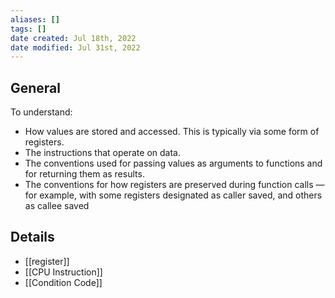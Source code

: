 ```yaml
---
aliases: []
tags: []
date created: Jul 18th, 2022
date modified: Jul 31st, 2022
---
```

## General
To understand:
- How values are stored and accessed. This is typically via some form of registers.
- The instructions that operate on data.
- The conventions used for passing values as arguments to functions and for returning them as results.
- The conventions for how registers are preserved during function calls —for example, with some registers designated as caller saved, and others as callee saved


## Details
- [[register]]
- [[CPU Instruction]]
- [[Condition Code]]
